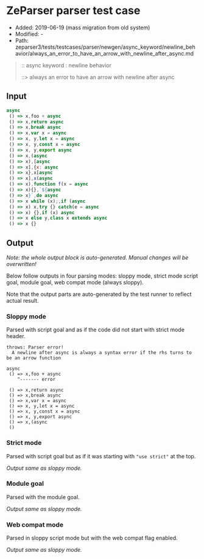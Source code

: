 # ZeParser parser test case

- Added: 2019-06-19 (mass migration from old system)
- Modified: -
- Path: zeparser3/tests/testcases/parser/newgen/async_keyword/newline_behavior/always_an_error_to_have_an_arrow_with_newline_after_async.md

> :: async keyword : newline behavior
>
> ::> always an error to have an arrow with newline after async

## Input

`````js
async 
 () => x,foo + async 
 () => x,return async 
 () => x,break async 
 () => x,var x = async 
 () => x, y,let x = async 
 () => x, y,const x = async 
 () => x, y,export async 
 () => x,(async 
 () => x),[async 
 () => x],{x: async 
 () => x},x[async 
 () => x],x(async 
 () => x),function f(x = async 
 () => x){},`${async 
 () => x}`,do async 
 () => x while (x);,if (async 
 () => x) x,try {} catch(e = async 
 () => x) {},if (x) async 
 () => x else y,class x extends async 
 () => x {}
`````

## Output

_Note: the whole output block is auto-generated. Manual changes will be overwritten!_

Below follow outputs in four parsing modes: sloppy mode, strict mode script goal, module goal, web compat mode (always sloppy).

Note that the output parts are auto-generated by the test runner to reflect actual result.

### Sloppy mode

Parsed with script goal and as if the code did not start with strict mode header.

`````
throws: Parser error!
  A newline after async is always a syntax error if the rhs turns to be an arrow function

async 
 () => x,foo + async 
    ^------- error

 () => x,return async 
 () => x,break async 
 () => x,var x = async 
 () => x, y,let x = async 
 () => x, y,const x = async 
 () => x, y,export async 
 () => x,(async 
 ()
`````

### Strict mode

Parsed with script goal but as if it was starting with `"use strict"` at the top.

_Output same as sloppy mode._

### Module goal

Parsed with the module goal.

_Output same as sloppy mode._

### Web compat mode

Parsed in sloppy script mode but with the web compat flag enabled.

_Output same as sloppy mode._
